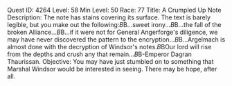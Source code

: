 Quest ID: 4264
Level: 58
Min Level: 50
Race: 77
Title: A Crumpled Up Note
Description: The note has stains covering its surface. The text is barely legible, but you make out the following:$B$B...sweet irony...$B$B...the fall of the broken Alliance...$B$B...if it were not for General Angerforge's diligence, we may have never discovered the pattern to the encryption...$B$B...Argelmach is almost done with the decryption of Windsor's notes.$B$BOur lord will rise from the depths and crush any that remain...$B$B-Emperor Dagran Thaurissan.
Objective: You may have just stumbled on to something that Marshal Windsor would be interested in seeing. There may be hope, after all.
